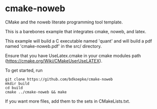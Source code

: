# cmake-noweb
CMake and the noweb literate programming tool template. 

This is a barebones example that integrates cmake, noweb, and latex.

This example will build a C executable named 'quant' and will build a pdf named 'cmake-noweb.pdf' in the src/ directory.

Ensure that you have UseLatex.cmake in your cmake modules path (https://cmake.org/Wiki/CMakeUserUseLATEX).

To get started, run

    git clone https://github.com/bdkoepke/cmake-noweb
    mkdir build
    cd build
    cmake ../cmake-noweb && make

If you want more files, add them to the sets in CMakeLists.txt.
